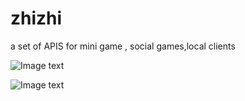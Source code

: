 zhizhi
======

a set of APIS for mini game , social games,local clients

![Image text](http://media.kuaiwan.com/game/img/240/e57d4c8037d95e89e1fe245b36fe4ab0_t_w520_h390.jpg)


![Image text](http://media.kuaiwan.com/game/img/631/7538ab31d5efea91d0153aca3c05d91f_t_w520_h390.jpg)
